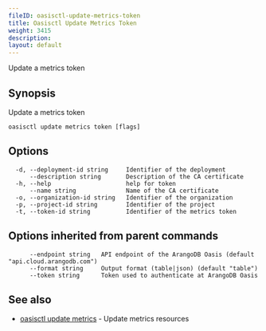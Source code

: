 ```yaml
---
fileID: oasisctl-update-metrics-token
title: Oasisctl Update Metrics Token
weight: 3415
description: 
layout: default
---
```

Update a metrics token

## Synopsis

Update a metrics token

```
oasisctl update metrics token [flags]
```

## Options

```
  -d, --deployment-id string     Identifier of the deployment
      --description string       Description of the CA certificate
  -h, --help                     help for token
      --name string              Name of the CA certificate
  -o, --organization-id string   Identifier of the organization
  -p, --project-id string        Identifier of the project
  -t, --token-id string          Identifier of the metrics token
```

## Options inherited from parent commands

```
      --endpoint string   API endpoint of the ArangoDB Oasis (default "api.cloud.arangodb.com")
      --format string     Output format (table|json) (default "table")
      --token string      Token used to authenticate at ArangoDB Oasis
```

## See also

* [oasisctl update metrics](oasisctl-update-metrics)	 - Update metrics resources

